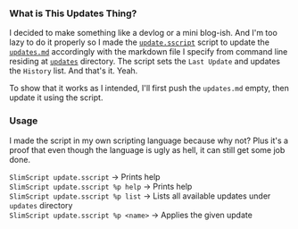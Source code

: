 ### What is This Updates Thing?

I decided to make something like a devlog or a mini blog-ish. 
And I'm too lazy to do it properly so I made the 
[`update.sscript`](https://github.com/The2ndSlimShady/The2ndSlimShady/blob/master/update.sscript) 
script to update the [`updates.md`](https://github.com/The2ndSlimShady/The2ndSlimShady/blob/master/updates.md) 
accordingly with the markdown file I specify from command line residing at 
[`updates`](https://github.com/The2ndSlimShady/The2ndSlimShady/blob/master/updates) 
directory. The script sets the `Last Update` and updates the `History` list. 
And that's it. Yeah.

To show that it works as I intended, I'll first push the `updates.md` empty, then
update it using the script.

### Usage

I made the script in my own scripting language because why not? Plus it's a proof
that even though the language is ugly as hell, it can still get some job done.

`SlimScript update.sscript`           -> Prints help  
`SlimScript update.sscript %p help`   -> Prints help  
`SlimScript update.sscript %p list`   -> Lists all available updates under `updates` directory  
`SlimScript update.sscript %p <name>` -> Applies the given update  
